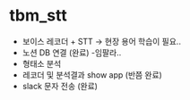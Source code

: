 # tbm_stt


- 보이스 레코더 + STT  -> 현장 용어 학습이 필요.. 
- 노션 DB 연결 (완료) -임팔라..
- 형태소 분석
- 레코더 및 분석결과 show app (반쯤 완료)
- slack 문자 전송 (완료)



